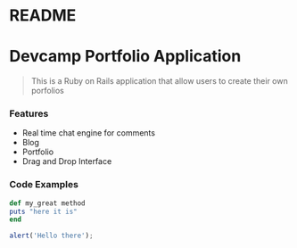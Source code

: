 # README

# Devcamp Portfolio Application

> This is a Ruby on Rails application that allow users to create their own porfolios

### Features

- Real time chat engine for comments
- Blog
- Portfolio
- Drag and Drop Interface

### Code Examples


```ruby
def my_great method
puts "here it is"
end
```

```javascript
alert('Hello there');
```